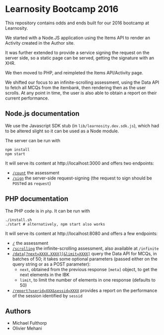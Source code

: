 Learnosity Bootcamp 2016
========================

This repository contains odds and ends built for our 2016 bootcamp at Learnosity.

We started with a Node.JS application using the Items API to render an Activity created in the Author site.

It was further extended to provide a service signing the request on the server side, so a static page can be served, getting the signature with an XHR.

We then moved to PHP, and reimpleted the Items API/Activity page.

We shifted our focus to an infinite-scrolling assessment, using the Data API to fetch all MCQs from the itembank, then rendering then as the user scrolls. At any point in time, the user is also able to obtain a report on their current performance.

Node.js documentation
---------------------

We use the Javascript SDK stub (in `lib/learnosity.dev.sdk.js`), which had to be altered slight so it can be used as a Node module.

The server can be run with

    npm install
    npm start

It will serve its content at http://localhost:3000 and offers two endpoints:

- [`/count`](http://localhost:3000/count) the assessment
- [`/sign`](http://localhost:3000/sign) the server-side request-signing (the request to sign should be `POST`ed as `request`)

PHP documentation
-----------------

The PHP code is in `php`. It can be run with

    ./install.sh
    ./start # alternatively, npm start also works

It will serve its content at http://localhost:8080 and offers a few endpoints:

- [`/`](http://localhost:8080/) the assessment
- [`/scrolling`](http://localhost:8080/scrolling.php) the infinite-scrolling assessment, also available at `/infinite`
- [`/data[?next=XXXX.XXXX][&limit=XXXX]`](http://localhost:8080/data.php) query the Data API for MCQs, in batches of 50; it takes some optional parameters (passed either on the query string or as a POST parameter):
  - `next`, obtained from the previous response `[meta]` object, to get the next elements in the IBK
  - `limit`, to limit the number of elements in one response (defaults to 50)
- [`/report?userid=XXX&sessid=XXXX`](http://localhost:8080/report.php?userid=brianmoser&sessid=014301f1-c6b4-411f-9b69-00508bb76bbf) provides a report on the performance of the session identified by `sessid`

Authors
-------

- Michael Fulthorp
- Olivier Mehani
